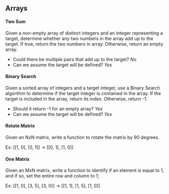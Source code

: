 ## Arrays

#### Two Sum

Given a non-empty array of distinct integers and an integer representing a target, determine whether any two numbers in the array add up to the target. If true, return the two numbers in array. Otherwise, return an empty array.

- Could there be multiple pairs that add up to the target? _No_
- Can we assume the target will be defined? _Yes_

#### Binary Search

Given a sorted array of integers and a target integer, use a Binary Search algorithm to determine if the target integer is contained in the array. If the target is included in the array, return its index. Otherwise, return -1.

- Should it return -1 for an empty array? _Yes_
- Can we assume the target will be defined? _Yes_

#### Rotate Matrix

Given an NxN matrix, write a function to rotate the matrix by 90 degrees.

Ex: [[1, 0], [0, 1]] -> [[0, 1], [1, 0]]

#### One Matrix

Given an MxN matrix, write a function to identify if an element is equal to 1, and if so, set the entire row and column to 1;

Ex: [[1, 0], [3, 5], [3, 0]] -> [[1, 1], [1, 5], [1, 0]]
